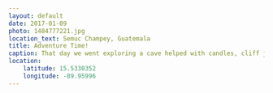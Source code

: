 ```yaml
---
layout: default
date: 2017-01-09
photo: 1484777221.jpg
location_text: Semuc Champey, Guatemala
title: Adventure Time!
caption: That day we went exploring a cave helped with candles, cliff jumping inside that cave. Later, we jumped off a swing in a river, and went hiking and swimming in those natural pools! What. a. day.
location:
    latitude: 15.5330352
    longitude: -89.95996
---
```

